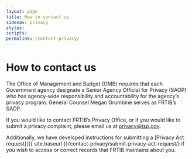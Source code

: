 ```yaml
---
layout: page
title: How to contact us
sidenav: privacy
styles:
scripts:
permalink: /contact-privacy/
---
```

# How to contact us

The Office of Management and Budget (OMB) requires that each Government agency designate a Senior Agency Official for Privacy (SAOP) who has agency-wide responsibility and accountability for the agency’s privacy program. General Counsel Megan Grumbine serves as FRTIB’s SAOP.

If you would like to contact FRTIB’s Privacy Office, or if you would like to submit a privacy complaint, please email us at [privacy@tsp.gov](mailto:privacy@tsp.gov).

Additionally, we have developed instructions for submitting a [Privacy Act request]({{ site.baseurl }}/contact-privacy/submit-privacy-act-request/) if you wish to access or correct records that FRTIB maintains about you.
<!-- CONTENT END -->
